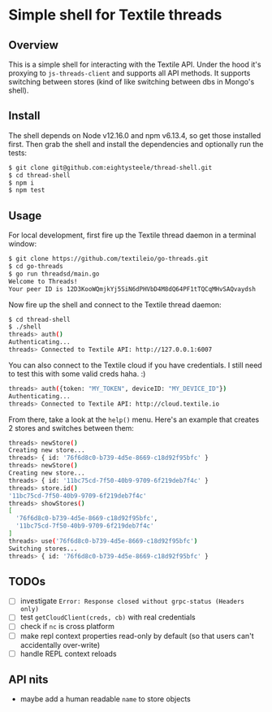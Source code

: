 # Simple shell for Textile threads

## Overview

This is a simple shell for interacting with the Textile API. Under the hood it's proxying to `js-threads-client` and supports all API methods. It supports switching between stores (kind of like switching between dbs in Mongo's shell).

## Install

The shell depends on Node v12.16.0 and npm v6.13.4, so get those installed first. Then grab the shell and install the dependencies and optionally run the tests:

```bash
$ git clone git@github.com:eightysteele/thread-shell.git
$ cd thread-shell
$ npm i
$ npm test
```

## Usage

For local development, first fire up the Textile thread daemon in a terminal window:

```bash
$ git clone https://github.com/textileio/go-threads.git
$ cd go-threads
$ go run threadsd/main.go
Welcome to Threads!
Your peer ID is 12D3KooWQmjkYj5SiN6dPHVbD4M8dQ64PF1tTQCqMHvSAQvaydsh
```

Now fire up the shell and connect to the Textile thread daemon:

```bash
$ cd thread-shell
$ ./shell
threads> auth()
Authenticating...
threads> Connected to Textile API: http://127.0.0.1:6007
```

You can also connect to the Textile cloud if you have credentials. I still need to test this with some valid creds haha. :)

```bash
threads> auth({token: "MY_TOKEN", deviceID: "MY_DEVICE_ID"})
Authenticating...
threads> Connected to Textile API: http://cloud.textile.io
```

From there, take a look at the `help()` menu. Here's an example that creates 2 stores and switches between them:

```bash
threads> newStore()
Creating new store...
threads> { id: '76f6d8c0-b739-4d5e-8669-c18d92f95bfc' }
threads> newStore()
Creating new store...
threads> { id: '11bc75cd-7f50-40b9-9709-6f219deb7f4c' }
threads> store.id()
'11bc75cd-7f50-40b9-9709-6f219deb7f4c'
threads> showStores()
[
  '76f6d8c0-b739-4d5e-8669-c18d92f95bfc',
  '11bc75cd-7f50-40b9-9709-6f219deb7f4c'
]
threads> use('76f6d8c0-b739-4d5e-8669-c18d92f95bfc')
Switching stores...
threads> { id: '76f6d8c0-b739-4d5e-8669-c18d92f95bfc' }
```


## TODOs
- [ ] investigate `Error: Response closed without grpc-status (Headers only)`
- [ ] test `getCloudClient(creds, cb)` with real credentials
- [ ] check if `nc` is cross platform 
- [ ] make repl context properties read-only by default (so that users can't accidentally over-write)
- [ ] handle REPL context reloads

## API nits
* maybe add a human readable `name` to store objects
